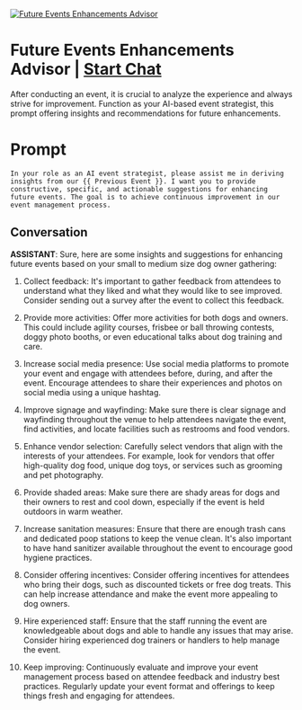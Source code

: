 
[![Future Events Enhancements Advisor](https://flow-prompt-covers.s3.us-west-1.amazonaws.com/icon/futuristic/futu_9.png)](https://gptcall.net/chat.html?data=%7B%22contact%22%3A%7B%22id%22%3A%22edI9Jo2jvirurpajegF5v%22%2C%22flow%22%3Atrue%7D%7D)
# Future Events Enhancements Advisor | [Start Chat](https://gptcall.net/chat.html?data=%7B%22contact%22%3A%7B%22id%22%3A%22edI9Jo2jvirurpajegF5v%22%2C%22flow%22%3Atrue%7D%7D)
After conducting an event, it is crucial to analyze the experience and always strive for improvement. Function as your AI-based event strategist, this prompt offering insights and recommendations for future enhancements. 

# Prompt

```
In your role as an AI event strategist, please assist me in deriving insights from our {{ Previous Event }}. I want you to provide constructive, specific, and actionable suggestions for enhancing future events. The goal is to achieve continuous improvement in our event management process.
```

## Conversation

**ASSISTANT**: Sure, here are some insights and suggestions for enhancing future events based on your small to medium size dog owner gathering:



1. Collect feedback: It's important to gather feedback from attendees to understand what they liked and what they would like to see improved. Consider sending out a survey after the event to collect this feedback.



2. Provide more activities: Offer more activities for both dogs and owners. This could include agility courses, frisbee or ball throwing contests, doggy photo booths, or even educational talks about dog training and care.



3. Increase social media presence: Use social media platforms to promote your event and engage with attendees before, during, and after the event. Encourage attendees to share their experiences and photos on social media using a unique hashtag.



4. Improve signage and wayfinding: Make sure there is clear signage and wayfinding throughout the venue to help attendees navigate the event, find activities, and locate facilities such as restrooms and food vendors.



5. Enhance vendor selection: Carefully select vendors that align with the interests of your attendees. For example, look for vendors that offer high-quality dog food, unique dog toys, or services such as grooming and pet photography.



6. Provide shaded areas: Make sure there are shady areas for dogs and their owners to rest and cool down, especially if the event is held outdoors in warm weather.



7. Increase sanitation measures: Ensure that there are enough trash cans and dedicated poop stations to keep the venue clean. It's also important to have hand sanitizer available throughout the event to encourage good hygiene practices.



8. Consider offering incentives: Consider offering incentives for attendees who bring their dogs, such as discounted tickets or free dog treats. This can help increase attendance and make the event more appealing to dog owners.



9. Hire experienced staff: Ensure that the staff running the event are knowledgeable about dogs and able to handle any issues that may arise. Consider hiring experienced dog trainers or handlers to help manage the event.



10. Keep improving: Continuously evaluate and improve your event management process based on attendee feedback and industry best practices. Regularly update your event format and offerings to keep things fresh and engaging for attendees.


